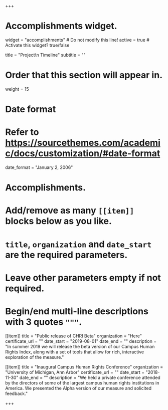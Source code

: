 +++
# Accomplishments widget.
widget = "accomplishments"  # Do not modify this line!
active = true  # Activate this widget? true/false

title = "Project\n Timeline"
subtitle = ""

# Order that this section will appear in.
weight = 15

# Date format
#   Refer to https://sourcethemes.com/academic/docs/customization/#date-format
date_format = "January 2, 2006"

# Accomplishments.
#   Add/remove as many `[[item]]` blocks below as you like.
#   `title`, `organization` and `date_start` are the required parameters.
#   Leave other parameters empty if not required.
#   Begin/end multi-line descriptions with 3 quotes `"""`.

[[item]]
  title = "Public release of CHRI Beta"
  organization = "Here"
  certificate_url = ""
  date_start = "2019-08-01"
  date_end = ""
  description = "In summer 2019 we will release the beta version of our Campus Human Rights Index, along with a set of tools that allow for rich, interactive exploration of the measure."

[[item]]
  title = "Inaugural Campus Human Rights Conference"
  organization = "University of Michigan, Ann Arbor"
  certificate_url = ""
  date_start = "2018-11-30"
  date_end = ""
  description = "We held a private conference attended by the directors of some of the largest campus human rights institutions in America. We presented the Alpha version of our measure and solicited feedback."
  
+++
